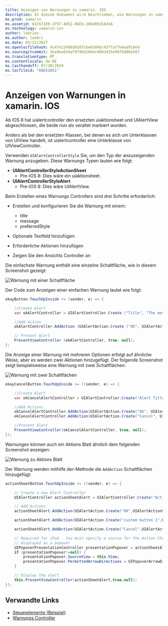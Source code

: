 ```yaml
---
title: Anzeigen von Warnungen in xamarin. IOS
description: In diesem Dokument wird beschrieben, wie Warnungen in xamarin. IOS mithilfe der in ios 8 eingeführten uialertcontroller-APIs angezeigt werden.
ms.prod: xamarin
ms.assetid: 61C671E9-3757-4052-86E4-28640025A34A
ms.technology: xamarin-ios
author: lobrien
ms.author: laobri
ms.date: 03/21/2017
ms.openlocfilehash: 4c47e12468d9107cbe03d4bc45ffa77e4ad918e9
ms.sourcegitcommit: 3ea9ee034af9790d2b0dc0893435e997bd06e587
ms.translationtype: MT
ms.contentlocale: de-DE
ms.lasthandoff: 07/30/2019
ms.locfileid: "68652051"
---
```

# <a name="displaying-alerts-in-xamarinios"></a>Anzeigen von Warnungen in xamarin. IOS

Ab IOS 8 hat uialertcontroller den ersetzten uiaktionsheet und UIAlertView abgeschlossen, die beide nun als veraltet markiert wurden.

Anders als bei den ersetzten Klassen, bei denen es sich um Unterklassen von UIView handelt, ist uialertcontroller eine Unterklasse von UIViewController.

Verwenden `UIAlertControllerStyle` Sie, um den Typ der anzuzeigenden Warnung anzugeben. Diese Warnungs Typen lauten wie folgt:

- **UIAlertControllerStyleActionSheet**
    * Pre-IOS 8: Dies wäre ein uiaktionsheet.
- **UIAlertControllerStyleAlert**
    * Pre-IOS 8: Dies wäre UIAlertView. 

Beim Erstellen eines Warnungs Controllers sind drei Schritte erforderlich:

- Erstellen und konfigurieren Sie die Warnung mit einem:
    * title
    * message
    * preferredStyle
    
- Optionale Textfeld hinzufügen
- Erforderliche Aktionen hinzufügen
- Zeigen Sie den Ansichts Controller an

Die einfachste Warnung enthält eine einzelne Schaltfläche, wie in diesem Screenshot gezeigt:

 ![Warnung mit einer Schaltfläche](alerts-images/alert1.png)

Der Code zum Anzeigen einer einfachen Warnung lautet wie folgt:

```csharp
okayButton.TouchUpInside += (sender, e) => {

    //Create Alert
    var okAlertController = UIAlertController.Create ("Title", "The message", UIAlertControllerStyle.Alert);

    //Add Action
    okAlertController.AddAction (UIAlertAction.Create ("OK", UIAlertActionStyle.Default, null));

    // Present Alert
    PresentViewController (okAlertController, true, null);
};
```

Die Anzeige einer Warnung mit mehreren Optionen erfolgt auf ähnliche Weise, aber es werden zwei Aktionen hinzugefügt. Der folgende Screenshot zeigt beispielsweise eine Warnung mit zwei Schaltflächen:

 ![Warnung mit zwei Schaltflächen](alerts-images/alert2.png)

```csharp
okayCancelButton.TouchUpInside += ((sender, e) => {

    //Create Alert
    var okCancelAlertController = UIAlertController.Create("Alert Title", "Choose from two buttons", UIAlertControllerStyle.Alert);

    //Add Actions
    okCancelAlertController.AddAction(UIAlertAction.Create("OK", UIAlertActionStyle.Default, alert => Console.WriteLine ("Okay was clicked")));
    okCancelAlertController.AddAction(UIAlertAction.Create("Cancel", UIAlertActionStyle.Cancel, alert => Console.WriteLine ("Cancel was clicked")));

    //Present Alert
    PresentViewController(okCancelAlertController, true, null);
});
```

Warnungen können auch ein Aktions Blatt ähnlich dem folgenden Screenshot anzeigen:

 ![Warnung zu Aktions Blatt](alerts-images/alert3.png)

Der Warnung werden mithilfe der-Methode die `AddAction` Schaltflächen hinzugefügt:

```csharp
actionSheetButton.TouchUpInside += ((sender, e) => {

    // Create a new Alert Controller
    UIAlertController actionSheetAlert = UIAlertController.Create("Action Sheet", "Select an item from below", UIAlertControllerStyle.ActionSheet);

    // Add Actions
    actionSheetAlert.AddAction(UIAlertAction.Create("OK",UIAlertActionStyle.Default, (action) => Console.WriteLine ("Item One pressed.")));

    actionSheetAlert.AddAction(UIAlertAction.Create("custom button 1",UIAlertActionStyle.Default, (action) => Console.WriteLine ("Item Two pressed.")));

    actionSheetAlert.AddAction(UIAlertAction.Create("Cancel",UIAlertActionStyle.Cancel, (action) => Console.WriteLine ("Cancel button pressed.")));

    // Required for iPad - You must specify a source for the Action Sheet since it is
    // displayed as a popover
    UIPopoverPresentationController presentationPopover = actionSheetAlert.PopoverPresentationController;
    if (presentationPopover!=null) {
        presentationPopover.SourceView = this.View;
        presentationPopover.PermittedArrowDirections = UIPopoverArrowDirection.Up;
    }

    // Display the alert
    this.PresentViewController(actionSheetAlert,true,null);
});
```

## <a name="related-links"></a>Verwandte Links

- [Steuerelemente (Beispiel)](https://docs.microsoft.com/samples/xamarin/ios-samples/controls)
- [Warnungs Controller](https://github.com/xamarin/recipes/tree/master/Recipes/ios/standard_controls/alertcontroller)

